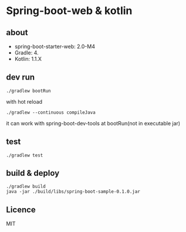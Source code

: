 
# Spring-boot-web & kotlin

## about

- spring-boot-starter-web: 2.0-M4
- Gradle: 4.
- Kotlin: 1.1.X

## dev run

```
./gradlew bootRun
```

with hot reload

```
./gradlew --continuous compileJava
```

it can work with spring-boot-dev-tools at bootRun(not in executable jar)

## test

```
./gradlew test
```

## build & deploy

```
./gradlew build
java -jar ./build/libs/spring-boot-sample-0.1.0.jar
```

## Licence

MIT